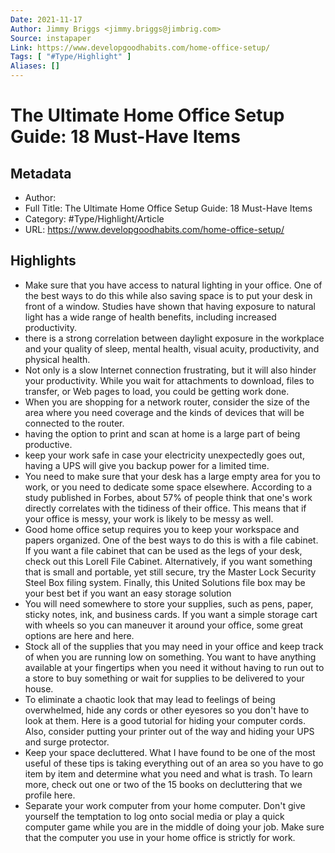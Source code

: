 ```yaml
---
Date: 2021-11-17
Author: Jimmy Briggs <jimmy.briggs@jimbrig.com>
Source: instapaper
Link: https://www.developgoodhabits.com/home-office-setup/
Tags: [ "#Type/Highlight" ]
Aliases: []
---
```

# The Ultimate Home Office Setup Guide: 18 Must-Have Items

## Metadata
- Author: 
- Full Title: The Ultimate Home Office Setup Guide: 18 Must-Have Items
- Category: #Type/Highlight/Article
- URL: https://www.developgoodhabits.com/home-office-setup/

## Highlights
- Make sure that you have access to natural lighting in your office. One of the best ways to do this while also saving space is to put your desk in front of a window. Studies have shown that having exposure to natural light has a wide range of health benefits, including increased productivity.
- there is a strong correlation between daylight exposure in the workplace and your quality of sleep, mental health, visual acuity, productivity, and physical health.
- Not only is a slow Internet connection frustrating, but it will also hinder your productivity. While you wait for attachments to download, files to transfer, or Web pages to load, you could be getting work done.
- When you are shopping for a network router, consider the size of the area where you need coverage and the kinds of devices that will be connected to the router.
- having the option to print and scan at home is a large part of being productive.
- keep your work safe in case your electricity unexpectedly goes out, having a UPS will give you backup power for a limited time.
- You need to make sure that your desk has a large empty area for you to work, or you need to dedicate some space elsewhere. According to a study published in Forbes, about 57% of people think that one's work directly correlates with the tidiness of their office. This means that if your office is messy, your work is likely to be messy as well.
- Good home office setup requires you to keep your workspace and papers organized. One of the best ways to do this is with a file cabinet. If you want a file cabinet that can be used as the legs of your desk, check out this Lorell File Cabinet. Alternatively, if you want something that is small and portable, yet still secure, try the Master Lock Security Steel Box filing system. Finally, this United Solutions file box may be your best bet if you want an easy storage solution
- You will need somewhere to store your supplies, such as pens, paper, sticky notes, ink, and business cards. If you want a simple storage cart with wheels so you can maneuver it around your office, some great options are here and here.
- Stock all of the supplies that you may need in your office and keep track of when you are running low on something.
  You want to have anything available at your fingertips when you need it without having to run out to a store to buy something or wait for supplies to be delivered to your house.
- To eliminate a chaotic look that may lead to feelings of being overwhelmed, hide any cords or other eyesores so you don't have to look at them.
  Here is a good tutorial for hiding your computer cords. Also, consider putting your printer out of the way and hiding your UPS and surge protector.
- Keep your space decluttered.
  What I have found to be one of the most useful of these tips is taking everything out of an area so you have to go item by item and determine what you need and what is trash. To learn more, check out one or two of the 15 books on decluttering that we profile here.
- Separate your work computer from your home computer.
  Don't give yourself the temptation to log onto social media or play a quick computer game while you are in the middle of doing your job. Make sure that the computer you use in your home office is strictly for work.
